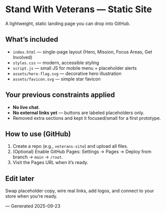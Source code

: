 # Stand With Veterans — Static Site

A lightweight, static landing page you can drop into GitHub.

## What’s included
- `index.html` — single-page layout (Hero, Mission, Focus Areas, Get Involved)
- `styles.css` — modern, accessible styling
- `script.js` — small JS for mobile menu + placeholder alerts
- `assets/hero-flag.svg` — decorative hero illustration
- `assets/favicon.svg` — simple star favicon

## Your previous constraints applied
- **No live chat**.
- **No external links yet** — buttons are labeled placeholders only.
- Removed extra sections and kept it focused/small for a first prototype.

## How to use (GitHub)
1. Create a repo (e.g., `veterans-site`) and upload all files.
2. (Optional) Enable GitHub Pages: Settings → Pages → Deploy from branch → `main` → `/root`.
3. Visit the Pages URL when it’s ready.

## Edit later
Swap placeholder copy, wire real links, add logos, and connect to your store when you’re ready.

— Generated 2025-09-23
